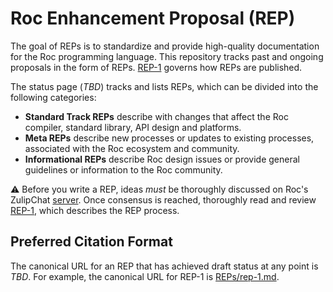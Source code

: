 # Roc Enhancement Proposal (REP)

The goal of REPs is to standardize and provide high-quality documentation for the Roc programming language. This repository tracks past and ongoing proposals in the form of REPs. [REP-1](REPs/rep-1.md) governs how REPs are published.

The status page (_TBD_) tracks and lists REPs, which can be divided into the following categories:
- **Standard Track REPs** describe with changes that affect the Roc compiler, standard library, API design and platforms.
- **Meta REPs** describe new processes or updates to existing processes, associated with the Roc ecosystem and community.
- **Informational REPs** describe Roc design issues or provide general guidelines or information to the Roc community.

:warning: Before you write a REP, ideas *must* be thoroughly discussed on Roc's ZulipChat [server](https://roc.zulipchat.com/). Once consensus is reached, thoroughly read and review [REP-1](REPs/rep-1.md), which describes the REP process.

## Preferred Citation Format

The canonical URL for an REP that has achieved draft status at any point is _TBD_. For example, the canonical URL for REP-1 is [REPs/rep-1.md](REPs/rep-1.md).
